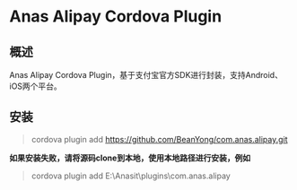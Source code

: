 # Anas Alipay Cordova Plugin

## 概述

Anas Alipay Cordova Plugin，基于支付宝官方SDK进行封装，支持Android、iOS两个平台。  

## 安装

> cordova plugin add https://github.com/BeanYong/com.anas.alipay.git

**如果安装失败，请将源码clone到本地，使用本地路径进行安装，例如**

> cordova plugin add E:\Anasit\plugins\com.anas.alipay

